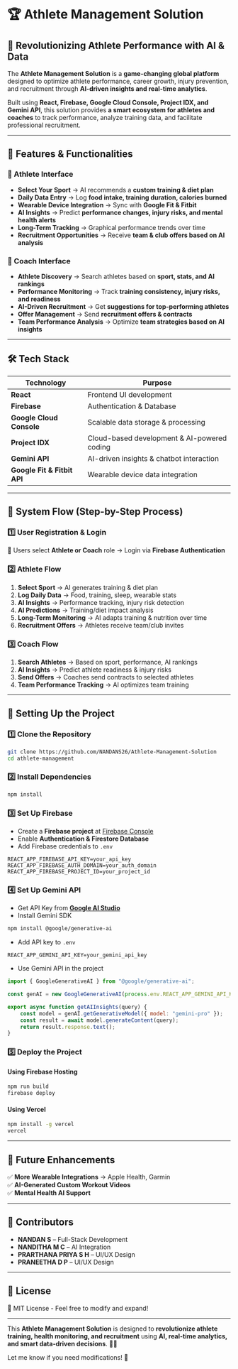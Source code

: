 # **🏆 Athlete Management Solution**  

## **🚀 Revolutionizing Athlete Performance with AI & Data**  
The **Athlete Management Solution** is a **game-changing global platform** designed to optimize athlete performance, career growth, injury prevention, and recruitment through **AI-driven insights and real-time analytics**.  

Built using **React, Firebase, Google Cloud Console, Project IDX, and Gemini API**, this solution provides **a smart ecosystem for athletes and coaches** to track performance, analyze training data, and facilitate professional recruitment.  

---

## **📌 Features & Functionalities**  

### **🔹 Athlete Interface**  
- **Select Your Sport** → AI recommends a **custom training & diet plan**  
- **Daily Data Entry** → Log **food intake, training duration, calories burned**  
- **Wearable Device Integration** → Sync with **Google Fit & Fitbit**  
- **AI Insights** → Predict **performance changes, injury risks, and mental health alerts**  
- **Long-Term Tracking** → Graphical performance trends over time  
- **Recruitment Opportunities** → Receive **team & club offers based on AI analysis**  

### **🔹 Coach Interface**  
- **Athlete Discovery** → Search athletes based on **sport, stats, and AI rankings**  
- **Performance Monitoring** → Track **training consistency, injury risks, and readiness**  
- **AI-Driven Recruitment** → Get **suggestions for top-performing athletes**  
- **Offer Management** → Send **recruitment offers & contracts**  
- **Team Performance Analysis** → Optimize **team strategies based on AI insights**  

---

## **🛠️ Tech Stack**  

| **Technology**              | **Purpose**                                 |  
|-----------------------------|---------------------------------------------|  
| **React**                   | Frontend UI development                     |  
| **Firebase**                | Authentication & Database                   |  
| **Google Cloud Console**    | Scalable data storage & processing          |  
| **Project IDX**             | Cloud-based development & AI-powered coding |  
| **Gemini API**              | AI-driven insights & chatbot interaction    |  
| **Google Fit & Fitbit API** | Wearable device data integration            |  

---

## **📌 System Flow (Step-by-Step Process)**  

### **1️⃣ User Registration & Login**  
🔹 Users select **Athlete or Coach** role → Login via **Firebase Authentication**  

### **2️⃣ Athlete Flow**  
1. **Select Sport** → AI generates training & diet plan  
2. **Log Daily Data** → Food, training, sleep, wearable stats  
3. **AI Insights** → Performance tracking, injury risk detection  
4. **AI Predictions** → Training/diet impact analysis  
5. **Long-Term Monitoring** → AI adapts training & nutrition over time  
6. **Recruitment Offers** → Athletes receive team/club invites  

### **3️⃣ Coach Flow**  
1. **Search Athletes** → Based on sport, performance, AI rankings  
2. **AI Insights** → Predict athlete readiness & injury risks  
3. **Send Offers** → Coaches send contracts to selected athletes  
4. **Team Performance Tracking** → AI optimizes team training  

---

## **📌 Setting Up the Project**  

### **1️⃣ Clone the Repository**  
```sh
git clone https://github.com/NANDANS26/Athlete-Management-Solution
cd athlete-management
```

### **2️⃣ Install Dependencies**  
```sh
npm install
```

### **3️⃣ Set Up Firebase**  
- Create a **Firebase project** at [Firebase Console](https://console.firebase.google.com/)  
- Enable **Authentication & Firestore Database**  
- Add Firebase credentials to `.env`  

```env
REACT_APP_FIREBASE_API_KEY=your_api_key
REACT_APP_FIREBASE_AUTH_DOMAIN=your_auth_domain
REACT_APP_FIREBASE_PROJECT_ID=your_project_id
```

### **4️⃣ Set Up Gemini API**  
- Get API Key from **[Google AI Studio](https://ai.google.dev/)**  
- Install Gemini SDK  
```sh
npm install @google/generative-ai
```

- Add API key to `.env`  
```env
REACT_APP_GEMINI_API_KEY=your_gemini_api_key
```

- Use Gemini API in the project  
```js
import { GoogleGenerativeAI } from "@google/generative-ai";

const genAI = new GoogleGenerativeAI(process.env.REACT_APP_GEMINI_API_KEY);

export async function getAIInsights(query) {
    const model = genAI.getGenerativeModel({ model: "gemini-pro" });
    const result = await model.generateContent(query);
    return result.response.text();
}
```

### **5️⃣ Deploy the Project**  
#### **Using Firebase Hosting**  
```sh
npm run build
firebase deploy
```

#### **Using Vercel**  
```sh
npm install -g vercel
vercel
```

---

## **📌 Future Enhancements**  
✅ **More Wearable Integrations** → Apple Health, Garmin  
✅ **AI-Generated Custom Workout Videos**  
✅ **Mental Health AI Support**  

---

## **📌 Contributors**  
- **NANDAN S** – Full-Stack Development  
- **NANDITHA M C** – AI Integration  
- **PRARTHANA PRIYA S H** – UI/UX Design
- **PRANEETHA D P** – UI/UX Design  

---

## **📌 License**  
📜 MIT License - Feel free to modify and expand!  

---

This **Athlete Management Solution** is designed to **revolutionize athlete training, health monitoring, and recruitment** using **AI, real-time analytics, and smart data-driven decisions**. 🚀🔥  

Let me know if you need modifications! 💪
